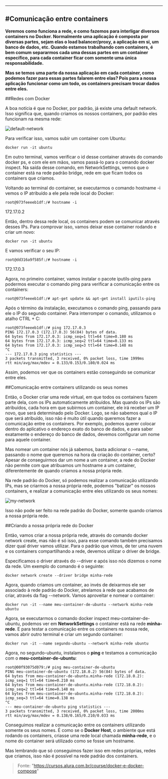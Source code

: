 -------------------------------------------------------------------
#Comunicação entre containers
-------------------------------------------------------------------

__Veremos como funciona a rede, e como fazemos para interligar diversos containers no Docker. Normalmente uma aplicação é composta por diversas partes, sejam elas o load balancer/proxy, a aplicação em si, um banco de dados, etc. Quando estamos trabalhando com containers, é bem comum separarmos cada uma dessas partes em um container específico, para cada container ficar com somente uma única responsabilidade.__

__Mas se temos uma parte da nossa aplicação em cada container, como podemos fazer para essas partes falarem entre elas? Pois para a nossa aplicação funcionar como um todo, os containers precisam trocar dados entre eles.__

##Redes com Docker

A boa notícia é que no Docker, por padrão, já existe uma default network. Isso significa que, quando criamos os nossos containers, por padrão eles funcionam na mesma rede:

![default-network](https://s3.amazonaws.com/caelum-online-public/646-docker/05/imagens/rede-docker.png)

Para verificar isso, vamos subir um container com Ubuntu:

	docker run -it ubuntu
	
Em outro terminal, vamos verificar o id desse container através do comando docker ps, e com ele em mãos, vamos passá-lo para o comando docker inspect. Na saída desse comando, em NetworkSettings, vemos que o container está na rede padrão bridge, rede em que ficam todos os containers que criamos.

Voltando ao terminal do container, se executarmos o comando hostname -i vemos o IP atribuído a ele pela rede local do Docker:

	root@973feeeeb1df:/# hostname -i
172.17.0.2

Então, dentro dessa rede local, os containers podem se comunicar através desses IPs. Para comprovar isso, vamos deixar esse container rodando e criar um novo:

	docker run -it ubuntu
	
E vamos verificar o seu IP:
	
	root@dd316a9f585f:/# hostname -i
172.17.0.3

Agora, no primeiro container, vamos instalar o pacote iputils-ping para podermos executar o comando ping para verificar a comunicação entre os containers:

	root@973feeeeb1df:/# apt-get update && apt-get install iputils-ping

Após o término da instalação, executamos o comando ping, passando para ele o IP do segundo container. Para interromper o comando, utilizamos o atalho CTRL + C:

```
root@973feeeeb1df:/# ping 172.17.0.3
PING 172.17.0.3 (172.17.0.3) 56(84) bytes of data.
64 bytes from 172.17.0.3: icmp_seq=1 ttl=64 time=0.180 ms
64 bytes from 172.17.0.3: icmp_seq=2 ttl=64 time=0.133 ms
64 bytes from 172.17.0.3: icmp_seq=3 ttl=64 time=0.148 ms
^C
--- 172.17.0.3 ping statistics ---
3 packets transmitted, 3 received, 0% packet loss, time 1999ms
rtt min/avg/max/mdev = 0.133/0.153/0.180/0.024 ms
```

Assim, podemos ver que os containers estão conseguindo se comunicar entre eles.

##Comunicação entre containers utilizando os seus nomes

Então, o Docker criar uma rede virtual, em que todos os containers fazem parte dela, com os IPs automaticamente atribuídos. Mas quando os IPs são atribuídos, cada hora em que subirmos um container, ele irá receber um IP novo, que será determinado pelo Docker. Logo, se não sabemos qual o IP que será atribuído, isso não é muito útil quando queremos fazer a comunicação entre os containers. Por exemplo, podemos querer colocar dentro do aplicativo o endereço exato do banco de dados, e para saber exatamente o endereço do banco de dados, devemos configurar um nome para aquele container.

Mas nomear um container nós já sabemos, basta adicionar o --name, passando o nome que queremos na hora da criação do container, certo? Apesar de conseguirmos dar um nome a um container, a rede do Docker não permite com que atribuamos um hostname a um container, diferentemente de quando criamos a nossa própria rede.

Na rede padrão do Docker, só podemos realizar a comunicação utilizando IPs, mas se criarmos a nossa própria rede, podemos "batizar" os nossos containers, e realizar a comunicação entre eles utilizando os seus nomes:

![my-network](https://s3.amazonaws.com/caelum-online-public/646-docker/05/imagens/minha-rede-docker.png)

Isso não pode ser feito na rede padrão do Docker, somente quando criamos a nossa própria rede.

##Criando a nossa própria rede do Docker

Então, vamos criar a nossa própria rede, através do comando docker network create, mas não é só isso, para esse comando também precisamos dizer qual driver vamos utilizar. Para o padrão que vimos, de ter uma nuvem e os containers compartilhando a rede, devemos utilizar o driver de bridge.

Especificamos o driver através do --driver e após isso nós dizemos o nome da rede. Um exemplo do comando é o seguinte:

	docker network create --driver bridge minha-rede
	
Agora, quando criamos um container, ao invés de deixarmos ele ser associado à rede padrão do Docker, atrelamos à rede que acabamos de criar, através da flag --network. Vamos aproveitar e nomear o container:

	docker run -it --name meu-container-de-ubuntu --network minha-rede ubuntu
	
Agora, se executarmos o comando docker inspect meu-container-de-ubuntu, podemos ver em __NetworkSettings__ o container está na rede __minha-rede__. E para testar a comunicação entre os containers na nossa rede, vamos abrir outro terminal e criar um segundo container:

	docker run -it --name segundo-ubuntu --network minha-rede ubuntu
	
Agora, no segundo-ubuntu, instalamos o **ping** e testamos a comunicação com o **meu-container-de-ubuntu**:

```
root@00f93075d079:/# ping meu-container-de-ubuntu
PING meu-container-de-ubuntu (172.18.0.2) 56(84) bytes of data.
64 bytes from meu-container-de-ubuntu.minha-rede (172.18.0.2): icmp_seq=1 ttl=64 time=0.210 ms
64 bytes from meu-container-de-ubuntu.minha-rede (172.18.0.2): icmp_seq=2 ttl=64 time=0.148 ms
64 bytes from meu-container-de-ubuntu.minha-rede (172.18.0.2): icmp_seq=3 ttl=64 time=0.138 ms
^C
--- meu-container-de-ubuntu ping statistics ---
3 packets transmitted, 3 received, 0% packet loss, time 2000ms
rtt min/avg/max/mdev = 0.138/0.165/0.210/0.033 ms
```

Conseguimos realizar a comunicação entre os containers utilizando somente os seus nomes. É como se o **Docker Host**, o ambiente que está rodando os containers, criasse uma rede local chamada **minha-rede**, e o nome do container será utilizado como se fosse um hostname.

Mas lembrando que só conseguimos fazer isso em redes próprias, redes que criamos, isso não é possível na rede padrão dos containers.

>Fonte: "https://cursos.alura.com.br/course/docker-e-docker-compose"

